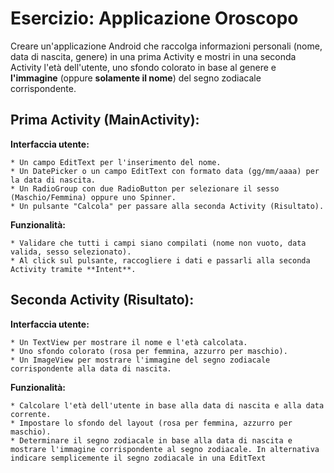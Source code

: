 # Esercizio: Applicazione Oroscopo

Creare un'applicazione Android che raccolga informazioni personali (nome, data di nascita, genere) in una prima Activity e mostri in una seconda Activity l'età dell'utente, uno sfondo colorato in base al genere e **l'immagine** (oppure **solamente il nome**) del segno zodiacale corrispondente.

## Prima Activity (MainActivity):

**Interfaccia utente:**

    * Un campo EditText per l'inserimento del nome.  
    * Un DatePicker o un campo EditText con formato data (gg/mm/aaaa) per la data di nascita.  
    * Un RadioGroup con due RadioButton per selezionare il sesso (Maschio/Femmina) oppure uno Spinner.  
    * Un pulsante "Calcola" per passare alla seconda Activity (Risultato).

  **Funzionalità:**

    * Validare che tutti i campi siano compilati (nome non vuoto, data valida, sesso selezionato).  
    * Al click sul pulsante, raccogliere i dati e passarli alla seconda Activity tramite **Intent**.

## Seconda Activity (Risultato):

**Interfaccia utente:**

    * Un TextView per mostrare il nome e l'età calcolata.  
    * Uno sfondo colorato (rosa per femmina, azzurro per maschio).  
    * Un ImageView per mostrare l'immagine del segno zodiacale corrispondente alla data di nascita.

**Funzionalità:**

    * Calcolare l'età dell'utente in base alla data di nascita e alla data corrente.  
    * Impostare lo sfondo del layout (rosa per femmina, azzurro per maschio).  
    * Determinare il segno zodiacale in base alla data di nascita e mostrare l'immagine corrispondente al segno zodiacale. In alternativa indicare semplicemente il segno zodiacale in una EditText

